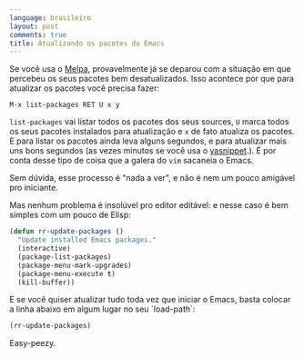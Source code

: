 ```yaml
---
language: brasileiro
layout: post
comments: true
title: Atualizando os pacotes do Emacs
---
```


<span class="underline"><p hidden>excerpt-separator<p hidden></span>

Se você usa o [Melpa](http://melpa.milkbox.net/), provavelmente já se deparou com a situação em que percebeu
os seus pacotes bem desatualizados. Isso acontece por que para atualizar os
pacotes você precisa fazer:

```
M-x list-packages RET U x y
```

`list-packages` vai listar todos os pacotes dos seus sources, `U` marca todos os
seus pacotes instalados para atualização e `x` de fato atualiza os pacotes.
E para listar os pacotes ainda leva alguns segundos, e para atualizar mais uns
bons segundos (as vezes minutos se você usa o [yasnippet](https://github.com/capitaomorte/yasnippet).). É por conta desse
tipo de coisa que a galera do `vim` sacaneia o Emacs.

Sem dúvida, esse processo é "nada a ver", e não é nem um pouco amigável pro
iniciante.

Mas nenhum problema é insolúvel pro editor editável: e nesse caso é bem simples
com um pouco de Elisp:

```lisp
(defun rr-update-packages ()
  "Update installed Emacs packages."
  (interactive)
  (package-list-packages)
  (package-menu-mark-upgrades)
  (package-menu-execute t)
  (kill-buffer))
```

E se você quiser atualizar tudo toda vez que iniciar o Emacs, basta colocar a
linha abaixo em algum lugar no seu \`load-path\`:

```lisp
(rr-update-packages)
```

Easy-peezy.

